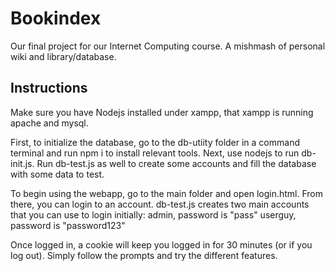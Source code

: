 # Bookindex
Our final project for our Internet Computing course. A mishmash of personal wiki and library/database. 


## Instructions

Make sure you have Nodejs installed under xampp, that xampp is running apache and mysql.

First, to initialize the database, go to the db-utiity folder in a command terminal and run npm i to install relevant tools.
Next, use nodejs to run db-init.js. Run db-test.js as well to create some accounts and fill the database with some data to test.

To begin using the webapp, go to the main folder and open login.html.
From there, you can login to an account.
db-test.js creates two main accounts that you can use to login initially:
admin, password is "pass"
userguy, password is "password123"

Once logged in, a cookie will keep you logged in for 30 minutes (or if you log out).
Simply follow the prompts and try the different features.